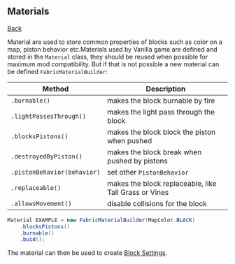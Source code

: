 ## Materials
[Back](../fabric.md)

Material are used to store common properties of blocks such as color on a map, piston  behavior etc.Materials used by Vanilla game are defined and stored in the `Material` class, they should be reused when possible for maximum mod compatibility. But if that is not possible a new material can be defined `FabricMaterialBuilder`: 

| Method | Description |
| ------ | ----------- |
| `.burnable()` | makes the block burnable by fire |
| `.lightPassesThrough()` | makes the light pass through the block |
| `.blocksPistons()` | makes the block block the piston when pushed |
| `.destroyedByPiston()` | makes the block break when pushed by pistons |
| `.pistonBehavior(behavior)` | set other `PistonBehavior` |
| `.replaceable()` | makes the block replaceable, like Tall Grass or Vines |
| `.allowsMovement()` | disable collisions for the block |

```java
Material EXAMPLE = new FabricMaterialBuilder(MapColor.BLACK)
	.blocksPistons()
	.burnable()
	.buid();
```

The material can then be used to create [Block Settings](settings.md).
